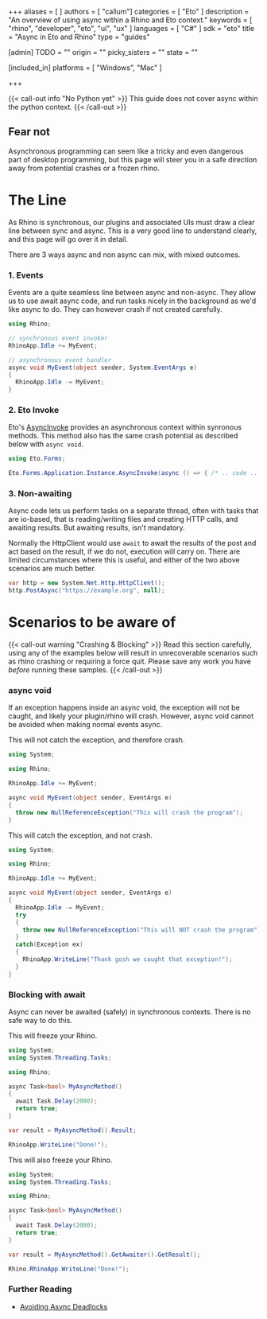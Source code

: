 +++
aliases = [ ]
authors = [ "callum"]
categories = [ "Eto" ]
description = "An overview of using async within a Rhino and Eto context."
keywords = [ "rhino", "developer", "eto", "ui", "ux" ]
languages = [ "C#" ]
sdk = "eto"
title = "Async in Eto and Rhino"
type = "guides"

[admin]
TODO = ""
origin = ""
picky_sisters = ""
state = ""

[included_in]
platforms = [ "Windows", "Mac" ]

+++

{{< call-out info "No Python yet" >}}
  This guide does not cover async within the python context.
{{< /call-out >}}

## Fear not
Asynchronous programming can seem like a tricky and even dangerous part of desktop programming, but this page will steer you in a safe direction away from potential crashes or a frozen rhino.

# The Line
As Rhino is synchronous, our plugins and associated UIs must draw a clear line between sync and async. This is a very good line to understand clearly, and this page will go over it in detail.

There are 3 ways async and non async can mix, with mixed outcomes.

### 1. Events
Events are a quite seamless line between async and non-async. They allow us to use await async code, and run tasks nicely in the background as we'd like async to do. They can however crash if not created carefully.

``` cs
using Rhino;

// synchronous event invoker
RhinoApp.Idle += MyEvent;

// asynchronous event handler
async void MyEvent(object sender, System.EventArgs e)
{
  RhinoApp.Idle -= MyEvent;
}
```

### 2. Eto Invoke
Eto's [AsyncInvoke](http://pages.picoe.ca/docs/api/html/M_Eto_Forms_Application_AsyncInvoke.htm) provides an asynchronous context within synronous methods. This method also has the same crash potential as described below with `async void`.

``` cs
using Eto.Forms;

Eto.Forms.Application.Instance.AsyncInvoke(async () => { /* .. code .. */ });
```

### 3. Non-awaiting
Async code lets us perform tasks on a separate thread, often with tasks that are io-based, that is reading/writing files and creating HTTP calls, and awaiting results. But awaiting results, isn't mandatory.

Normally the HttpClient would use `await` to await the results of the post and act based on the result, if we do not, execution will carry on. There are limited circumstances where this is useful, and either of the two above scenarios are much better.

``` cs
var http = new System.Net.Http.HttpClient();
http.PostAsync("https://example.org", null);
```

# Scenarios to be aware of
{{< call-out warning "Crashing & Blocking" >}}
  Read this section carefully, using any of the examples below will result in unrecoverable scenarios such as rhino crashing or requiring a force quit.
  Please save any work you have _before_ running these samples.
{{< /call-out >}}

### async void
If an exception happens inside an async void, the exception will not be caught, and likely your plugin/rhino will crash. However, async void cannot be avoided when making normal events async.

This will not catch the exception, and therefore crash.
``` cs
using System;

using Rhino;

RhinoApp.Idle += MyEvent;

async void MyEvent(object sender, EventArgs e)
{
  throw new NullReferenceException("This will crash the program");
}
```

This will catch the exception, and not crash.
``` cs
using System;

using Rhino;

RhinoApp.Idle += MyEvent;

async void MyEvent(object sender, EventArgs e)
{
  RhinoApp.Idle -= MyEvent;
  try
  {
    throw new NullReferenceException("This will NOT crash the program");
  }
  catch(Exception ex)
  {
    RhinoApp.WriteLine("Thank gosh we caught that exception!");
  }
}
```

### Blocking with await
Async can never be awaited (safely) in synchronous contexts. There is no safe way to do this.

This will freeze your Rhino.
``` cs
using System;
using System.Threading.Tasks;

using Rhino;

async Task<bool> MyAsyncMethod()
{
  await Task.Delay(2000);
  return true;
}

var result = MyAsyncMethod().Result;

RhinoApp.WriteLine("Done!");
```

This will also freeze your Rhino.
``` cs
using System;
using System.Threading.Tasks;

using Rhino;

async Task<bool> MyAsyncMethod()
{
  await Task.Delay(2000);
  return true;
}

var result = MyAsyncMethod().GetAwaiter().GetResult();

Rhino.RhinoApp.WriteLine("Done!");
```

### Further Reading
- [Avoiding Async Deadlocks](https://medium.com/rubrikkgroup/understanding-async-avoiding-deadlocks-e41f8f2c6f5d)
